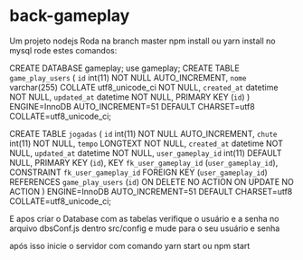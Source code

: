 # back-gameplay
Um projeto nodejs
Roda na branch master
npm install ou yarn install
no mysql rode estes comandos:

CREATE DATABASE gameplay;
use gameplay;
CREATE TABLE `game_play_users` (
  `id` int(11) NOT NULL AUTO_INCREMENT,
  `nome` varchar(255) COLLATE utf8_unicode_ci NOT NULL,
  `created_at` datetime NOT NULL,
  `updated_at` datetime NOT NULL,
  PRIMARY KEY (`id`)
) ENGINE=InnoDB AUTO_INCREMENT=51 DEFAULT CHARSET=utf8 COLLATE=utf8_unicode_ci;

CREATE TABLE `jogadas` (
  `id` int(11) NOT NULL AUTO_INCREMENT,
  `chute` int(11) NOT NULL,
  `tempo` LONGTEXT NOT NULL,
  `created_at` datetime NOT NULL,
  `updated_at` datetime NOT NULL,
  `user_gameplay_id` int(11) DEFAULT NULL,
  PRIMARY KEY (`id`),
  KEY `fk_user_gameplay_id` (`user_gameplay_id`),
  CONSTRAINT `fk_user_gameplay_id` FOREIGN KEY (`user_gameplay_id`) REFERENCES `game_play_users` (`id`) ON DELETE NO ACTION ON UPDATE NO ACTION
) ENGINE=InnoDB AUTO_INCREMENT=51 DEFAULT CHARSET=utf8 COLLATE=utf8_unicode_ci;

E apos criar o Database com as tabelas verifique o usuário e a senha no arquivo dbsConf.js dentro src/config e mude para o seu usuário e senha

após isso inicie o servidor com comando yarn start ou npm start
